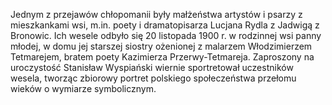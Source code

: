 Jednym z przejawów chłopomanii były małżeństwa artystów i psarzy z mieszkankami wsi, m.in. poety i dramatopisarza Lucjana Rydla z Jadwigą z Bronowic. Ich wesele odbyło się 20 listopada 1900 r. w rodzinnej wsi panny młodej, w domu jej starszej siostry ożenionej z malarzem Włodzimierzem Tetmarejem, bratem poety Kazimierza Przerwy-Tetmareja. Zaproszony na uroczystość Stanisław Wyspiański wiernie sportretował uczestników wesela, tworząc zbiorowy portret polskiego społeczeństwa przełomu wieków o wymiarze symbolicznym.
